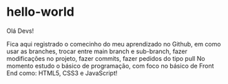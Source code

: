 # hello-world

Olá Devs!

Fica aqui registrado o comecinho do meu aprendizado no Github, em como usar as branches, trocar entre main branch e sub-branch, fazer modificações no projeto, fazer commits, fazer pedidos do tipo pull
No momento estudo o básico de programação, com foco no básico de Front End como: HTML5, CSS3 e JavaScript!



